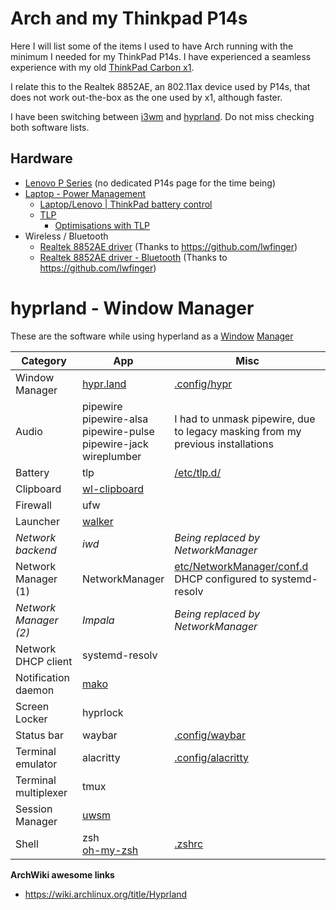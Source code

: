 # Arch and my Thinkpad P14s

Here I will list some of the items I used to have Arch running with the minimum I needed for my ThinkPad P14s. I have experienced a seamless experience with my old [ThinkPad Carbon x1](https://wiki.archlinux.org/title/Lenovo_ThinkPad_X1_Carbon_(Gen_2)).

I relate this to the Realtek 8852AE, an 802.11ax device used by P14s, that does not work out-the-box as the one used by x1, although faster.

I have been switching between [i3wm](https://i3wm.org/) and [hyprland](https://hypr.land/). Do not miss checking both software lists.

## Hardware
- [Lenovo P Series](https://wiki.archlinux.org/title/Laptop/Lenovo#P_series) (no dedicated P14s page for the time being)
- [Laptop - Power Management](https://wiki.archlinux.org/title/Laptop#Power_management)
    - [Laptop/Lenovo | ThinkPad battery control](https://wiki.archlinux.org/title/Laptop/Lenovo#ThinkPad_battery_control)
    - [TLP](https://wiki.archlinux.org/title/TLP)
        - [Optimisations with TLP](https://linrunner.de/tlp/)
- Wireless / Bluetooth
    - [Realtek 8852AE driver](https://github.com/lwfinger/rtw89) (Thanks to https://github.com/lwfinger)
    - [Realtek 8852AE driver - Bluetooth](https://github.com/lwfinger/rtw89-bt) (Thanks to https://github.com/lwfinger)

# hyprland - Window Manager
These are the software while using hyperland as a [Window](https://wiki.archlinux.org/title/Hyprland) [Manager](https://wiki.archlinux.org/title/Window_manager)

| Category              | App                                                                         | Misc                                                                                                                                              |
| --------------------- | --------------------------------------------------------------------------- | ------------------------------------------------------------------------------------------------------------------------------------------------- |
| Window Manager        | [hypr.land](https://hypr.land/)                                             | [.config/hypr](https://github.com/rafaelbernard/dotfiles/tree/master/.config/hypr)                                                                |
| Audio                 | pipewire<br>pipewire-alsa<br>pipewire-pulse<br>pipewire-jack<br>wireplumber | I had to unmask pipewire, due to legacy masking from my previous installations                                                                    |
| Battery               | tlp                                                                         | [/etc/tlp.d/](https://github.com/rafaelbernard/dotfiles/tree/master/etc/tlp.d)                                                                    |
| Clipboard             | [wl-clipboard](https://man.archlinux.org/man/wl-clipboard.1)                |                                                                                                                                                   |
| Firewall              | ufw                                                                         |                                                                                                                                                   |
| Launcher              | [walker](https://github.com/abenz1267/walker)                               |                                                                                                                                                   |
| *Network backend*     | *iwd*                                                                       | *Being replaced by NetworkManager*                                                                                                                |
| Network Manager (1)   | NetworkManager                                                              | [etc/NetworkManager/conf.d](https://github.com/rafaelbernard/dotfiles/tree/master/etc/NetworkManager/conf.d)<br>DHCP configured to systemd-resolv |
| *Network Manager (2)* | *Impala*                                                                    | *Being replaced by NetworkManager<br>*                                                                                                            |
| Network DHCP client   | systemd-resolv                                                              |                                                                                                                                                   |
| Notification daemon   | [mako](https://github.com/emersion/mako)                                    |                                                                                                                                                   |
| Screen Locker         | hyprlock                                                                    |                                                                                                                                                   |
| Status bar            | waybar                                                                      | [.config/waybar](https://github.com/rafaelbernard/dotfiles/tree/master/.config/waybar)                                                            |
| Terminal emulator     | alacritty                                                                   | [.config/alacritty](https://github.com/rafaelbernard/dotfiles/tree/master/.config/alacritty)                                                      |
| Terminal multiplexer  | tmux                                                                        |                                                                                                                                                   |
| Session Manager       | [uwsm](https://wiki.archlinux.org/title/Universal_Wayland_Session_Manager)  |                                                                                                                                                   |
| Shell                 | zsh<br>[oh-my-zsh](https://ohmyz.sh/)                                       | [.zshrc](https://github.com/rafaelbernard/dotfiles/blob/master/.zshrc)                                                                            |

**ArchWiki awesome links**
- https://wiki.archlinux.org/title/Hyprland



